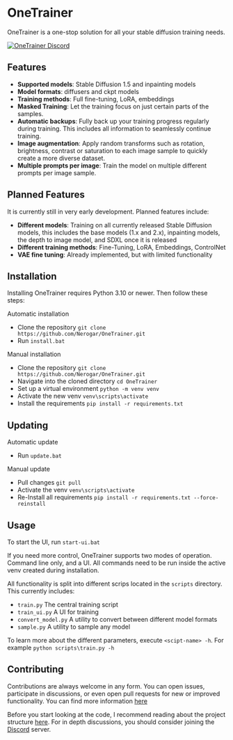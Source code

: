 # OneTrainer

OneTrainer is a one-stop solution for all your stable diffusion training needs.

<a href="https://discord.gg/KwgcQd5scF"><img src="https://discord.com/api/guilds/1102003518203756564/widget.png" alt="OneTrainer Discord"/></a>

## Features

- **Supported models**: Stable Diffusion 1.5 and inpainting models
- **Model formats**: diffusers and ckpt models
- **Training methods**: Full fine-tuning, LoRA, embeddings
- **Masked Training**: Let the training focus on just certain parts of the samples.
- **Automatic backups**: Fully back up your training progress regularly during training. This includes all information
  to seamlessly continue training.
- **Image augmentation**: Apply random transforms such as rotation, brightness, contrast or saturation to each image
  sample to quickly create a more diverse dataset.
- **Multiple prompts per image**: Train the model on multiple different prompts per image sample. 

## Planned Features

It is currently still in very early development. Planned features include:

- **Different models**: Training on all currently released Stable Diffusion models, this includes the base models (1.x
  and 2.x), inpainting models, the depth to image model, and SDXL once it is released
- **Different training methods**: Fine-Tuning, LoRA, Embeddings, ControlNet
- **VAE fine tuning**: Already implemented, but with limited functionality

## Installation

Installing OneTrainer requires Python 3.10 or newer. Then follow these steps:

Automatic installation

- Clone the repository `git clone https://github.com/Nerogar/OneTrainer.git`
- Run `install.bat`

Manual installation

- Clone the repository `git clone https://github.com/Nerogar/OneTrainer.git`
- Navigate into the cloned directory `cd OneTrainer`
- Set up a virtual environment `python -m venv venv`
- Activate the new venv `venv\scripts\activate`
- Install the requirements `pip install -r requirements.txt`

## Updating

Automatic update

- Run `update.bat`

Manual update

- Pull changes `git pull`
- Activate the venv `venv\scripts\activate`
- Re-Install all requirements `pip install -r requirements.txt --force-reinstall`

## Usage

To start the UI, run `start-ui.bat`

If you need more control, OneTrainer supports two modes of operation. Command line only, and a UI.
All commands need to be run inside the active venv created during installation.

All functionality is split into different scrips located in the `scripts` directory. This currently includes:

- `train.py` The central training script
- `train_ui.py` A UI for training
- `convert_model.py` A utility to convert between different model formats
- `sample.py` A utility to sample any model

To learn more about the different parameters, execute `<scipt-name> -h`. For example `python scripts\train.py -h`

## Contributing

Contributions are always welcome in any form. You can open issues, participate in discussions, or even open pull
requests for new or improved functionality. You can find more information [here](docs/Contributing.md)

Before you start looking at the code, I recommend reading about the project structure [here](docs/ProjectStructure.md).
For in depth discussions, you should consider joining the [Discord](https://discord.gg/KwgcQd5scF) server.